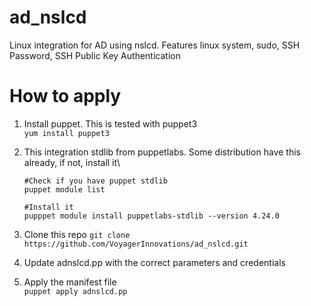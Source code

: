# ad_nslcd
Linux integration for AD using nslcd. Features linux system, sudo, SSH Password, SSH Public Key Authentication


# How to apply
  1. Install puppet. This is tested with puppet3\
     `yum install puppet3`
     
  2. This integration stdlib from puppetlabs. Some distribution have this already, if not, install it\
     ```
     #Check if you have puppet stdlib
     puppet module list
     
     #Install it
     pupppet module install puppetlabs-stdlib --version 4.24.0
     ```
  3. Clone this repo
     `git clone https://github.com/VoyagerInnovations/ad_nslcd.git`
  4. Update adnslcd.pp with the correct parameters and credentials
  4. Apply the manifest file\
     `puppet apply adnslcd.pp`
